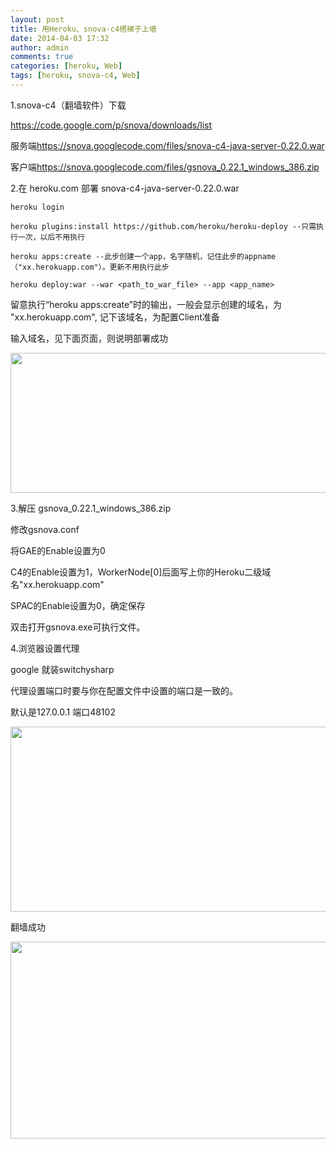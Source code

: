 ```yaml
---
layout: post
title: 用Heroku、snova-c4搭梯子上墙
date: 2014-04-03 17:32
author: admin
comments: true
categories: [heroku, Web]
tags: [heroku, snova-c4, Web]
---
```

1.snova-c4（翻墙软件）下载

https://code.google.com/p/snova/downloads/list

服务端<https://snova.googlecode.com/files/snova-c4-java-server-0.22.0.war>

客户端<https://snova.googlecode.com/files/gsnova_0.22.1_windows_386.zip>

2.在 heroku.com 部署 snova-c4-java-server-0.22.0.war

	heroku login

	heroku plugins:install https://github.com/heroku/heroku-deploy --只需执行一次，以后不用执行

	heroku apps:create --此步创建一个app，名字随机，记住此步的appname（"xx.herokuapp.com"）。更新不用执行此步

	heroku deploy:war --war <path_to_war_file> --app <app_name>

留意执行“heroku apps:create”时的输出，一般会显示创建的域名，为 "xx.herokuapp.com", 记下该域名，为配置Client准备

输入域名，见下面页面，则说明部署成功

<img class="alignnone" alt="" src="http://a.hiphotos.bdimg.com/album/s%3D550%3Bq%3D90%3Bc%3Dxiangce%2C100%2C100/sign=14c620458fb1cb133a693c16ed6f2773/5fdf8db1cb134954294da3ce544e9258d0094acc.jpg?referer=9acfb38b708b47109738c9fcb6c2&amp;x=.jpg" width="550" height="224" />

3.解压 gsnova_0.22.1_windows_386.zip

修改gsnova.conf

将GAE的Enable设置为0

C4的Enable设置为1，WorkerNode[0]后面写上你的Heroku二级域名"xx.herokuapp.com"

SPAC的Enable设置为0，确定保存

双击打开gsnova.exe可执行文件。

4.浏览器设置代理

google 就装switchysharp

代理设置端口时要与你在配置文件中设置的端口是一致的。

默认是127.0.0.1 端口48102

<img class="alignnone" alt="" src="http://f.hiphotos.bdimg.com/album/s%3D550%3Bq%3D90%3Bc%3Dxiangce%2C100%2C100/sign=e4cac96a80025aafd7327ececbd6da59/72f082025aafa40f7e224177a964034f79f019b7.jpg?referer=b20f9de59c2f070806121e30676e&amp;x=.jpg" width="550" height="296" />

翻墙成功

<img class="alignnone" alt="" src="http://f.hiphotos.bdimg.com/album/s%3D550%3Bq%3D90%3Bc%3Dxiangce%2C100%2C100/sign=9320d649ff1f4134e437057b1524e4f7/a9d3fd1f4134970a05705b8597cad1c8a7865d1c.jpg?referer=b4f54741b4fd5266fe3c08249bf2&amp;x=.jpg" width="550" height="315" />
